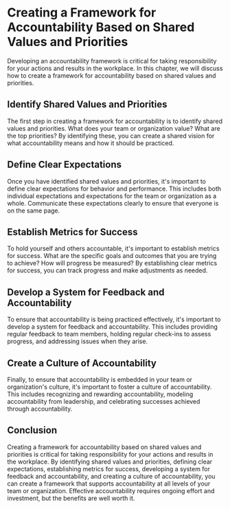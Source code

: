 Creating a Framework for Accountability Based on Shared Values and Priorities
================================================================================================================================

Developing an accountability framework is critical for taking responsibility for your actions and results in the workplace. In this chapter, we will discuss how to create a framework for accountability based on shared values and priorities.

Identify Shared Values and Priorities
-------------------------------------

The first step in creating a framework for accountability is to identify shared values and priorities. What does your team or organization value? What are the top priorities? By identifying these, you can create a shared vision for what accountability means and how it should be practiced.

Define Clear Expectations
-------------------------

Once you have identified shared values and priorities, it's important to define clear expectations for behavior and performance. This includes both individual expectations and expectations for the team or organization as a whole. Communicate these expectations clearly to ensure that everyone is on the same page.

Establish Metrics for Success
-----------------------------

To hold yourself and others accountable, it's important to establish metrics for success. What are the specific goals and outcomes that you are trying to achieve? How will progress be measured? By establishing clear metrics for success, you can track progress and make adjustments as needed.

Develop a System for Feedback and Accountability
------------------------------------------------

To ensure that accountability is being practiced effectively, it's important to develop a system for feedback and accountability. This includes providing regular feedback to team members, holding regular check-ins to assess progress, and addressing issues when they arise.

Create a Culture of Accountability
----------------------------------

Finally, to ensure that accountability is embedded in your team or organization's culture, it's important to foster a culture of accountability. This includes recognizing and rewarding accountability, modeling accountability from leadership, and celebrating successes achieved through accountability.

Conclusion
----------

Creating a framework for accountability based on shared values and priorities is critical for taking responsibility for your actions and results in the workplace. By identifying shared values and priorities, defining clear expectations, establishing metrics for success, developing a system for feedback and accountability, and creating a culture of accountability, you can create a framework that supports accountability at all levels of your team or organization. Effective accountability requires ongoing effort and investment, but the benefits are well worth it.
